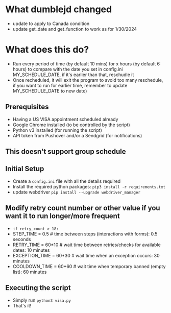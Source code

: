 # What dumblejd changed
- update to apply to Canada condition
- update get_date and get_function to work as for 1/30/2024

# What does this do?
- Run every period of time (by default 10 mins) for x hours (by default 6 hours) to compare with the date you set in config.ini MY_SCHEDULE_DATE, if it's earlier than that, reschudle it
- Once recheduled, it will exit the program to avoid too many reschedule, if you want to run for earlier time, remember to update MY_SCHEDULE_DATE to new date)

## Prerequisites
- Having a US VISA appointment scheduled already
- Google Chrome installed (to be controlled by the script)
- Python v3 installed (for running the script)
- API token from Pushover and/or a Sendgrid (for notifications)

## This doesn't support group schedule

## Initial Setup
- Create a `config.ini` file with all the details required
- Install the required python packages: `pip3 install -r requirements.txt`
- update webdriver `pip install --upgrade webdriver_manager`

## Modify retry count number or other value if you want it to run longer/more frequent
 - `if retry_count > 18:`
 - STEP_TIME = 0.5  # time between steps (interactions with forms): 0.5 seconds
 - RETRY_TIME = 60*10  # wait time between retries/checks for available dates: 10 minutes
 - EXCEPTION_TIME = 60*30  # wait time when an exception occurs: 30 minutes
 - COOLDOWN_TIME = 60*60  # wait time when temporary banned (empty list): 60 minutes

## Executing the script
- Simply run `python3 visa.py`
- That's it!
